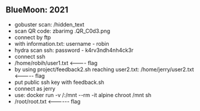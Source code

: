 ## BlueMoon: 2021

- gobuster scan: /hidden\_text
- scan QR code: zbarimg .QR\_C0d3.png
- connect by ftp
- with information.txt: username - robin
- hydra scan ssh: password - k4rv3ndh4nh4ck3r
- connect ssh
- /home/robih/user1.txt <---- flag
- by using project/feedback2.sh reaching user2.txt: /home/jerry/user2.txt <----- flag
- put public ssh key with feedback.sh
- connect as jerry
- use: docker run -v /:/mnt --rm -it alpine chroot /mnt sh
- /root/root.txt <------ flag
